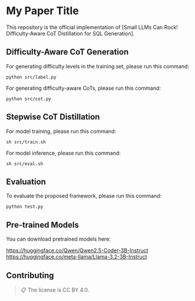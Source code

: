 # My Paper Title

This repository is the official implementation of [Small LLMs Can Rock! Difficulty-Aware CoT Distillation for SQL Generation]. 

## Difficulty-Aware CoT Generation

For generating difficulty levels in the training set, please run this command:

```label
python src/label.py
```
For generating difficulty-aware CoTs, please run this command:

```cot
python src/cot.py
```

## Stepwise CoT Distillation

For model training, please run this command:

```train
sh src/train.sh
```

For model inference, please run this command:

```inference
sh src/eval.sh
```

## Evaluation

To evaluate the proposed framework, please run this command:

```test
python test.py
```

## Pre-trained Models

You can download pretrained models here:

https://huggingface.co/Qwen/Qwen2.5-Coder-3B-Instruct
https://huggingface.co/meta-llama/Llama-3.2-3B-Instruct



## Contributing

>📋  The license is CC BY 4.0.
